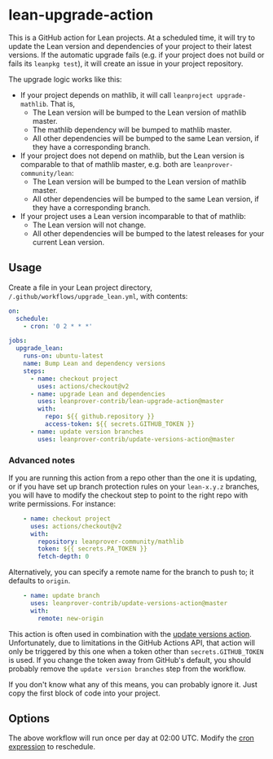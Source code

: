 # lean-upgrade-action

This is a GitHub action for Lean projects.
At a scheduled time, it will try to update the Lean version and dependencies of your project
to their latest versions.
If the automatic upgrade fails (e.g. if your project does not build or fails its `leanpkg test`),
it will create an issue in your project repository.

The upgrade logic works like this:
* If your project depends on mathlib, it will call `leanproject upgrade-mathlib`. That is,
  - The Lean version will be bumped to the Lean version of mathlib master.
  - The mathlib dependency will be bumped to mathlib master.
  - All other dependencies will be bumped to the same Lean version, if they have a corresponding branch.
* If your project does not depend on mathlib, but the Lean version is comparable to that of mathlib master,
  e.g. both are `leanprover-community/lean`:
  - The Lean version will be bumped to the Lean version of mathlib master.
  - All other dependencies will be bumped to the same Lean version, if they have a corresponding branch.
* If your project uses a Lean version incomparable to that of mathlib:
  - The Lean version will not change.
  - All other dependencies will be bumped to the latest releases for your current Lean version.

## Usage

Create a file in your Lean project directory, `/.github/workflows/upgrade_lean.yml`, with contents:

```yaml
on:
  schedule:
    - cron: '0 2 * * *'

jobs:
  upgrade_lean:
    runs-on: ubuntu-latest
    name: Bump Lean and dependency versions
    steps:
      - name: checkout project
        uses: actions/checkout@v2
      - name: upgrade Lean and dependencies
        uses: leanprover-contrib/lean-upgrade-action@master
        with:
          repo: ${{ github.repository }}
          access-token: ${{ secrets.GITHUB_TOKEN }}
      - name: update version branches
        uses: leanprover-contrib/update-versions-action@master
```

### Advanced notes

If you are running this action from a repo other than the one it is updating,
or if you have set up branch protection rules on your `lean-x.y.z` branches,
you will have to modify the checkout step to point to the right repo with write permissions.
For instance:

```yaml
    - name: checkout project
      uses: actions/checkout@v2
      with:
        repository: leanprover-community/mathlib
        token: ${{ secrets.PA_TOKEN }}
        fetch-depth: 0
```

Alternatively, you can specify a remote name for the branch to push to; it defaults to `origin`.

```yaml
    - name: update branch
      uses: leanprover-contrib/update-versions-action@master
      with:
        remote: new-origin
```


This action is often used in combination with the 
[update versions action](https://github.com/leanprover-contrib/update-versions-action).
Unfortunately, due to limitations in the GitHub Actions API,
that action will only be triggered by this one when a token other than `secrets.GITHUB_TOKEN` is used.
If you change the token away from GitHub's default,
you should probably remove the `update version branches` step from the workflow.

If you don't know what any of this means, you can probably ignore it.
Just copy the first block of code into your project.

## Options

The above workflow will run once per day at 02:00 UTC.
Modify the [cron expression](https://crontab.guru/) to reschedule.
